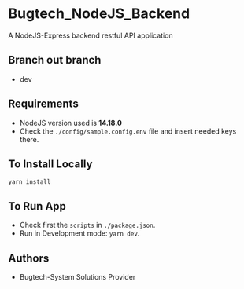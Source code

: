 # Bugtech_NodeJS_Backend
A NodeJS-Express backend restful API application

## Branch out branch
- dev

## Requirements
-   NodeJS version used is **14.18.0**
-   Check the `./config/sample.config.env` file and insert needed keys there.

## To Install Locally
`yarn install`

## To Run App
-   Check first the `scripts` in `./package.json`.
-   Run in Development mode: `yarn dev`.

## Authors
-   Bugtech-System Solutions Provider
